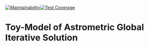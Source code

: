 [![Maintainability](https://api.codeclimate.com/v1/badges/d9c1b4b8057918f7eb27/maintainability)](https://codeclimate.com/github/JASMINE-Mission/jasmine_agistoy/maintainability)[![Test Coverage](https://api.codeclimate.com/v1/badges/d9c1b4b8057918f7eb27/test_coverage)](https://codeclimate.com/github/JASMINE-Mission/jasmine_agistoy/test_coverage)
# Toy-Model of Astrometric Global Iterative Solution
